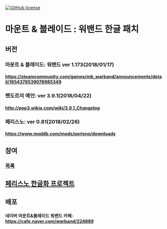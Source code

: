 [![GitHub license](https://img.shields.io/github/license/icedac/potio.svg?style=flat-square)](./LICENSE)


# 마운트 & 블레이드 : 워밴드 한글 패치

## 버전

### 마운트 & 블레이드: 워밴드 ver 1.173(2018/01/17)
#### https://steamcommunity.com/games/mb_warband/announcements/detail/1654378539078985349

### 펜도르의 예언: ver 3.9.1(2018/04/22)
#### http://pop3.wikia.com/wiki/3.9.1_Changelog

### 페리스노: ver 0.81(2018/02/26)
#### https://www.moddb.com/mods/perisno/downloads
 
 
## 참여
### [목록](./license.txt)

## [페리스노 한글화 프로젝트](./Perisno_Korean.md)
 
 
## 배포 
#### 네이버 마운트&블레이드 워밴드 카페: https://cafe.naver.com/warband/224889



